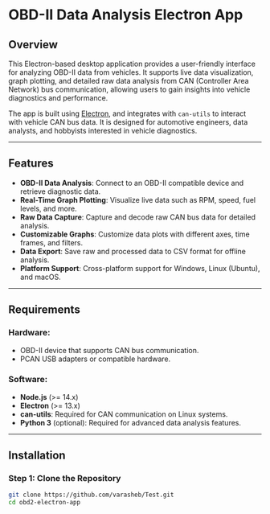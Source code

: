 # OBD-II Data Analysis Electron App

## Overview

This Electron-based desktop application provides a user-friendly interface for analyzing OBD-II data from vehicles. It supports live data visualization, graph plotting, and detailed raw data analysis from CAN (Controller Area Network) bus communication, allowing users to gain insights into vehicle diagnostics and performance.

The app is built using [Electron](https://www.electronjs.org/), and integrates with `can-utils` to interact with vehicle CAN bus data. It is designed for automotive engineers, data analysts, and hobbyists interested in vehicle diagnostics.

---

## Features

- **OBD-II Data Analysis**: Connect to an OBD-II compatible device and retrieve diagnostic data.
- **Real-Time Graph Plotting**: Visualize live data such as RPM, speed, fuel levels, and more.
- **Raw Data Capture**: Capture and decode raw CAN bus data for detailed analysis.
- **Customizable Graphs**: Customize data plots with different axes, time frames, and filters.
- **Data Export**: Save raw and processed data to CSV format for offline analysis.
- **Platform Support**: Cross-platform support for Windows, Linux (Ubuntu), and macOS.

---

## Requirements

### Hardware:

- OBD-II device that supports CAN bus communication.
- PCAN USB adapters or compatible hardware.

### Software:

- **Node.js** (>= 14.x)
- **Electron** (>= 13.x)
- **can-utils**: Required for CAN communication on Linux systems.
- **Python 3** (optional): Required for advanced data analysis features.

---

## Installation

### Step 1: Clone the Repository

```bash
git clone https://github.com/varasheb/Test.git
cd obd2-electron-app
```
